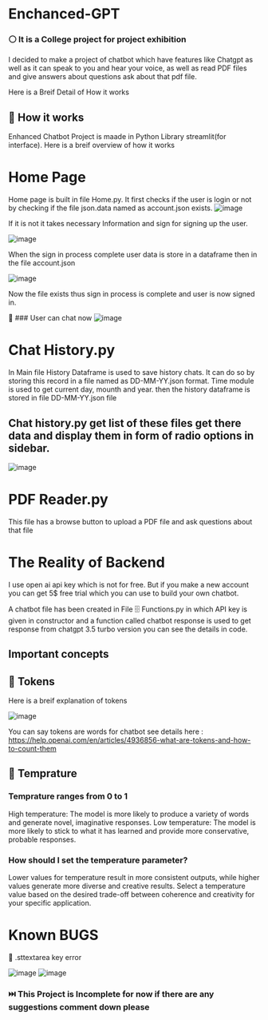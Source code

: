 # Enchanced-GPT

### ⚪ It is a College project for project exhibition

I decided to make a project of chatbot which have features like Chatgpt as well as it can speak to you and hear your voice, as well as read PDF files and give answers about questions ask about that pdf file.

Here is a Breif Detail of How it works

## 🔵 How it works

Enhanced Chatbot Project is maade in Python Library streamlit(for interface). Here is a breif overview of how it works

# Home Page
Home page is built in file Home.py. It first checks if the user is login or not by checking if the file json.data named as account.json exists.
![image](https://github.com/Ebad-urRehman/Enchanced-GPT/assets/125203236/7dc0ed2b-e8e7-4dc1-8752-1ad40b8149cb)

If it is not it takes necessary Information and sign for signing up the user.

![image](https://github.com/Ebad-urRehman/Enchanced-GPT/assets/125203236/18234564-d5ed-41ef-8c57-904489a3986d)

When the sign in process complete user data is store in a dataframe then in the file account.json


![image](https://github.com/Ebad-urRehman/Enchanced-GPT/assets/125203236/f4fd52d0-720f-4e5a-8af6-a289a9785cd3)

Now the file exists thus sign in process is complete and user is now signed in.

🙂 ### User can chat now
![image](https://github.com/Ebad-urRehman/Enchanced-GPT/assets/125203236/c30581c9-6a86-4066-8c4e-fad3401e68de)


# Chat History.py
In Main file History Dataframe is used to save history chats.
It can do so by storing this record in a file named as DD-MM-YY.json format.
Time module is used to get current day, mounth and year.
then the history dataframe is stored in file DD-MM-YY.json file

## Chat history.py get list of these files get there data and display them in form of radio options in sidebar.

![image](https://github.com/Ebad-urRehman/Enchanced-GPT/assets/125203236/4ccc34b3-69ae-40f0-a194-a3c436512b13)

# PDF Reader.py
This file has a browse button to upload a PDF file and ask questions about that file

# The Reality of Backend
I use open ai api key which is not for free.
But if you make a new account you can get 5$ free trial which you can use to build your own chatbot.

A chatbot file has been created in File 🗄️ Functions.py in which API key is given in constructor and a function called chatbot response is used to get response from chatgpt 3.5 turbo version you can see the details in code.

## Important concepts

## 🔴 Tokens
Here is a breif explanation of tokens

![image](https://github.com/Ebad-urRehman/Enchanced-GPT/assets/125203236/07c6aa06-d617-49b3-a32f-fadf3c7ce045)

You can say tokens are words for chatbot
see details here : https://help.openai.com/en/articles/4936856-what-are-tokens-and-how-to-count-them

## 🔴 Temprature
### Temprature ranges from 0 to 1
High temperature: The model is more likely to produce a variety of words and generate novel, imaginative responses.
Low temperature: The model is more likely to stick to what it has learned and provide more conservative, probable responses.

### How should I set the temperature parameter?
Lower values for temperature result in more consistent outputs, while higher values generate more diverse and creative results. Select a temperature value based on the desired trade-off between coherence and creativity for your specific application.
# Known BUGS
🔴 .sttextarea key error

![image](https://github.com/Ebad-urRehman/Enchanced-GPT/assets/125203236/956dc8a4-e4d1-4ced-8dce-ecaf2ad0599b)
![image](https://github.com/Ebad-urRehman/Enchanced-GPT/assets/125203236/1bd5aba4-50bb-4d3b-90e8-4a49aad00120)


### ⏭️ This Project is Incomplete for now if there are any suggestions comment down please
